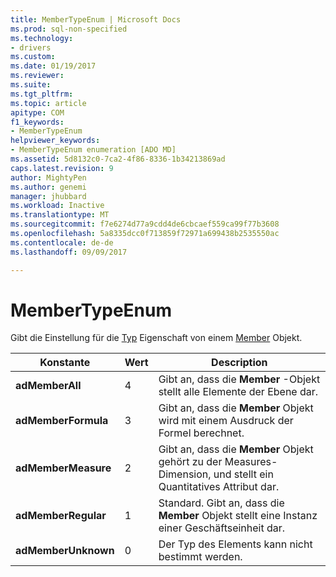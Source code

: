 ```yaml
---
title: MemberTypeEnum | Microsoft Docs
ms.prod: sql-non-specified
ms.technology:
- drivers
ms.custom: 
ms.date: 01/19/2017
ms.reviewer: 
ms.suite: 
ms.tgt_pltfrm: 
ms.topic: article
apitype: COM
f1_keywords:
- MemberTypeEnum
helpviewer_keywords:
- MemberTypeEnum enumeration [ADO MD]
ms.assetid: 5d8132c0-7ca2-4f86-8336-1b34213869ad
caps.latest.revision: 9
author: MightyPen
ms.author: genemi
manager: jhubbard
ms.workload: Inactive
ms.translationtype: MT
ms.sourcegitcommit: f7e6274d77a9cdd4de6cbcaef559ca99f77b3608
ms.openlocfilehash: 5a8335dcc0f713859f72971a699438b2535550ac
ms.contentlocale: de-de
ms.lasthandoff: 09/09/2017

---
```

# <a name="membertypeenum"></a>MemberTypeEnum
Gibt die Einstellung für die [Typ](../../../ado/reference/ado-md-api/type-property-ado-md.md) Eigenschaft von einem [Member](../../../ado/reference/ado-md-api/member-object-ado-md.md) Objekt.  
  
|Konstante|Wert|Description|  
|--------------|-----------|-----------------|  
|**adMemberAll**|4|Gibt an, dass die **Member** -Objekt stellt alle Elemente der Ebene dar.|  
|**adMemberFormula**|3|Gibt an, dass die **Member** Objekt wird mit einem Ausdruck der Formel berechnet.|  
|**adMemberMeasure**|2|Gibt an, dass die **Member** Objekt gehört zu der Measures-Dimension, und stellt ein Quantitatives Attribut dar.|  
|**adMemberRegular**|1|Standard. Gibt an, dass die **Member** Objekt stellt eine Instanz einer Geschäftseinheit dar.|  
|**adMemberUnknown**|0|Der Typ des Elements kann nicht bestimmt werden.|

